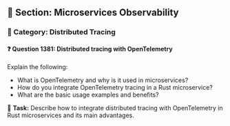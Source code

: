 ## 📘 Section: Microservices Observability
### 🔹 Category: Distributed Tracing
#### ❓ Question 1381: Distributed tracing with OpenTelemetry

Explain the following:

- What is OpenTelemetry and why is it used in microservices?
- How do you integrate OpenTelemetry tracing in a Rust microservice?
- What are the basic usage examples and benefits?

🔧 **Task:** Describe how to integrate distributed tracing with OpenTelemetry in Rust microservices and its main advantages.
